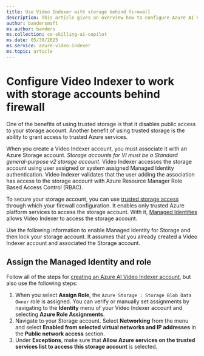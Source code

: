 ```yaml
---
title: Use Video Indexer with storage behind firewall
description: This article gives an overview how to configure Azure AI Video Indexer to use storage behind firewall.
author: bandersmsft
ms.author: banders
ms.collection: ce-skilling-ai-copilot
ms.date: 05/30/2025
ms.service: azure-video-indexer
ms.topic: article
---
```


# Configure Video Indexer to work with storage accounts behind firewall

One of the benefits of using trusted storage is that it disables public access to your storage account. Another benefit of using trusted storage is the ability to grant access to trusted Azure services.

When you create a Video Indexer account, you must associate it with an Azure Storage account. *Storage accounts for VI must be a Standard general-purpose v2 storage account*. Video Indexer accesses the storage account using user assigned or system assigned Managed Identity authentication. Video Indexer validates that the user adding the association has access to the storage account with Azure Resource Manager Role Based Access Control (RBAC).

To secure your storage account, you can use [trusted storage access](/azure/storage/common/storage-network-security?tabs=azure-portal#grant-access-to-trusted-azure-services) through which your firewall configuration. It enables only trusted Azure platform services to access the storage account. With it, [Managed Identities](/previous-versions/azure/media-services/latest/concept-managed-identities) allows Video Indexer to access the storage account.

Use the following information to enable Managed Identity for Storage and then lock your storage account. It assumes that you already created a Video Indexer account and associated the Storage account.

## Assign the Managed Identity and role

Follow all of the steps for [creating an Azure AI Video Indexer account](/azure/azure-video-indexer/create-account?tabs=portal), but also use the following steps:

1. When you select **Assign Role**, the `Azure Storage : Storage Blob Data Owner` role is assigned. You can verify or manually set assignments by navigating to the **Identity** menu of your Video Indexer account and selecting **Azure Role Assignments**.
1. Navigate to your Storage account. Select **Networking** from the menu and select **Enabled from selected virtual networks and IP addresses** in the **Public network access** section.
1. Under **Exceptions**, make sure that **Allow Azure services on the trusted services list to access this storage account** is selected.